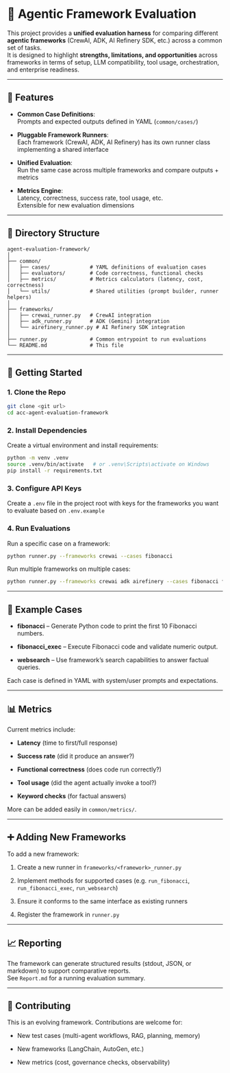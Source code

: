 # 🧪 Agentic Framework Evaluation

This project provides a **unified evaluation harness** for comparing different **agentic frameworks** (CrewAI, ADK, AI Refinery SDK, etc.) across a common set of tasks.  
It is designed to highlight **strengths, limitations, and opportunities** across frameworks in terms of setup, LLM compatibility, tool usage, orchestration, and enterprise readiness.

----------

## 📌 Features

-   **Common Case Definitions**:  
    Prompts and expected outputs defined in YAML (`common/cases/`)
    
-   **Pluggable Framework Runners**:  
    Each framework (CrewAI, ADK, AI Refinery) has its own runner class implementing a shared interface
    
-   **Unified Evaluation**:  
    Run the same case across multiple frameworks and compare outputs + metrics
    
-   **Metrics Engine**:  
    Latency, correctness, success rate, tool usage, etc.  
    Extensible for new evaluation dimensions
    

----------

## 📂 Directory Structure

```
agent-evaluation-framework/
│
├── common/
│   ├── cases/             # YAML definitions of evaluation cases
│   ├── evaluators/        # Code correctness, functional checks
│   ├── metrics/           # Metrics calculators (latency, cost, correctness)
│   └── utils/             # Shared utilities (prompt builder, runner helpers)
│
├── frameworks/
│   ├── crewai_runner.py   # CrewAI integration
│   ├── adk_runner.py      # ADK (Gemini) integration
│   └── airefinery_runner.py # AI Refinery SDK integration
│
├── runner.py              # Common entrypoint to run evaluations
└── README.md              # This file

```

----------

## 🚀 Getting Started

### 1. Clone the Repo

```bash
git clone <git url>
cd acc-agent-evaluation-framework

```

### 2. Install Dependencies

Create a virtual environment and install requirements:

```bash
python -m venv .venv
source .venv/bin/activate   # or .venv\Scripts\activate on Windows
pip install -r requirements.txt

```

### 3. Configure API Keys

Create a `.env` file in the project root with keys for the frameworks you want to evaluate based on `.env.example`

### 4. Run Evaluations

Run a specific case on a framework:

```bash
python runner.py --frameworks crewai --cases fibonacci

```

Run multiple frameworks on multiple cases:

```bash
python runner.py --frameworks crewai adk airefinery --cases fibonacci fibonacci_exec websearch

```

----------

## 🧪 Example Cases

-   **fibonacci** – Generate Python code to print the first 10 Fibonacci numbers.
    
-   **fibonacci_exec** – Execute Fibonacci code and validate numeric output.
    
-   **websearch** – Use framework’s search capabilities to answer factual queries.
    

Each case is defined in YAML with system/user prompts and expectations.

----------

## 📊 Metrics

Current metrics include:

-   **Latency** (time to first/full response)
    
-   **Success rate** (did it produce an answer?)
    
-   **Functional correctness** (does code run correctly?)
    
-   **Tool usage** (did the agent actually invoke a tool?)
    
-   **Keyword checks** (for factual answers)
    

More can be added easily in `common/metrics/`.

----------

## ➕ Adding New Frameworks

To add a new framework:

1.  Create a new runner in `frameworks/<framework>_runner.py`
    
2.  Implement methods for supported cases (e.g. `run_fibonacci`, `run_fibonacci_exec`, `run_websearch`)
    
3.  Ensure it conforms to the same interface as existing runners
    
4.  Register the framework in `runner.py`
    

----------

## 📈 Reporting

The framework can generate structured results (stdout, JSON, or markdown) to support comparative reports.  
See `Report.md` for a running evaluation summary.

----------

## 🙌 Contributing

This is an evolving framework. Contributions are welcome for:

-   New test cases (multi-agent workflows, RAG, planning, memory)
    
-   New frameworks (LangChain, AutoGen, etc.)
    
-   New metrics (cost, governance checks, observability)
   